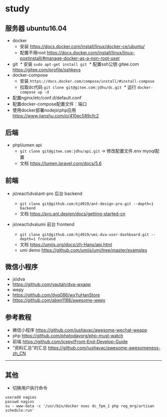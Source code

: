 # study

## 服务器 ubuntu16.04
* docker 
  * 安装 https://docs.docker.com/install/linux/docker-ce/ubuntu/
  * 配置不用root https://docs.docker.com/install/linux/linux-postinstall/#manage-docker-as-a-non-root-user
* git 
  * 安装 `sudo apt-get install git`
  * 配置ssh公钥 gitee.com https://gitee.com/profile/sshkeys
* docker-compose 
  * 安装 `https://docs.docker.com/compose/install/#install-compose`
  * 拉取dc代码 `git clone git@gitee.com:jdhu/dc.git`
  * 运行 `docker-compose up -d`
* 配置nginx/etc/conf.d/default.conf
* 配置docker-compose配置文件：端口
* 使用docker部署nodejs\php应用 https://www.jianshu.com/p/410ec589cfc2

## 后端
* php\lumen api
  * `git clone git@gitee.com:jdhu/api.git` -> 修改配置文件.env mysql配置
  * 文档 https://lumen.laravel.com/docs/5.6 

## 前端
* js\react\dva\ant-pro 后台 backend
  * `git clone git@github.com:hjd919/ant-design-pro.git --depth=1 backend`
  * 文档 https://pro.ant.design/docs/getting-started-cn

* js\react\dva\umi 前台 frontend
  * `git clone git@github.com:hjd919/umi-dva-user-dashboard.git --depth=1 frontend`
  * 文档 https://umijs.org/docs/zh-Hans/api.html
  * umi demo https://github.com/umijs/umi/tree/master/examples

## 微信小程序
* js\dva
 * https://github.com/yautah/dva-wxapp
* wepy
 * https://github.com/dyq086/wxYuHanStore
 * https://github.com/aben1188/awesome-wepy
 
 
## 参考教程
* 微信小程序 https://github.com/justjavac/awesome-wechat-weapp
* php https://github.com/phptodayorg/php-must-watch
* 前端 https://github.com/icepy/Front-End-Develop-Guide
* “资料汇总”的汇总 https://github.com/justjavac/awesome-awesomeness-zh_CN
---

## 其他
* 切换用户执行命令
```
useradd nagios
passwd nagios
su - www-data -c '/usr/bin/docker exec dc_fpm_1 php reg_mrg/artisan schedule:run'
```
